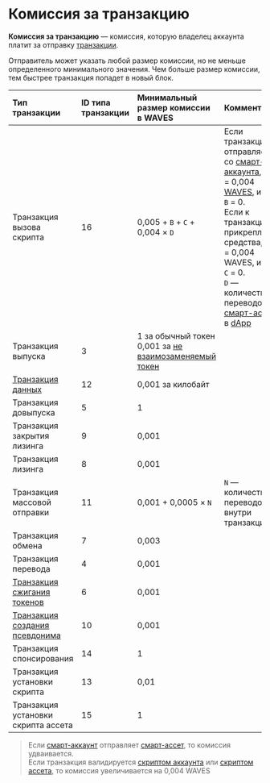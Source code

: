 # Комиссия за транзакцию

**Комиссия за транзакцию** — комиссия, которую владелец аккаунта платит за отправку [транзакции](/blockchain/transaction.md).

Отправитель может указать любой размер комиссии, но не меньше определенного минимального значения. Чем больше размер комиссии, тем быстрее транзакция попадет в новый блок.

| Тип транзакции | ID типа транзакции | Минимальный размер комиссии в WAVES | Комментарии |
| :--- | :--- | :--- | :--- |
| Транзакция вызова скрипта | 16 | 0,005 + `B` + `C` + 0,004 × `D` | Если транзакция отправляется со [смарт-аккаунта](/blockchain/smart-account.md), то `B` = 0,004 [WAVES](/blockchain/token/waves.md), иначе `B` = 0. <br>Если к транзакции прикреплены средства, то `С` = 0,004 WAVES, иначе `С` = 0. <br>`D` —  количество переводов [смарт-ассета](/blockchain/smart-asset.md) в [dApp](/blockchain/dapp.md) |
| Транзакция выпуска | 3 | 1 за обычный токен <br>0,001 за [не взаимозаменяемый токен](/blockchain/token/non-fungible-token.md) | |
| [Транзакция данных](/blockchain/transaction-type/data-transaction.md) | 12 | 0,001 за килобайт | |
| Транзакция довыпуска | 5 | 1 | |
| Транзакция закрытия лизинга | 9 | 0,001 | |
| Транзакция лизинга | 8 | 0,001 | |
| Транзакция массовой отправки | 11 | 0,001 + 0,0005 × `N` | `N` — количество переводов внутри транзакции |
| Транзакция обмена | 7 | 0,003 | |
| Транзакция перевода | 4 | 0,001 | |
| [Транзакция сжигания токенов](/blockchain/transaction-type/burn-transaction.md) | 6 | 0,001 | |
| [Транзакция создания псевдонима](/blockchain/transaction-type/alias-transaction.md) | 10 | 0,001 | |
| Транзакция спонсирования | 14 | 1 | |
| Транзакция установки скрипта | 13 | 0,01 | |
| Транзакция установки скрипта ассета | 15 | 1 | | |

> Если [смарт-аккаунт](/blockchain/smart-account.md) отправляет [смарт-ассет](/blockchain/smart-asset.md), то комиссия удваивается.
<br>Если транзакция валидируется [скриптом аккаунта](/blockchain/account-script.md) или [скриптом ассета](/blockchain/asset-script.md), то комиссия увеличивается на 0,004 WAVES
